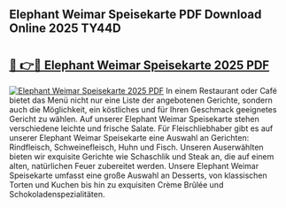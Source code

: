 ## Elephant Weimar Speisekarte PDF Download Online 2025 TY44D

# <h2><a href="http://gcebud5.nevu.top/?p=Elephant+Weimar+Speisekarte">🔗 👉🔴 Elephant Weimar Speisekarte 2025 PDF</a></h2>

[![Elephant Weimar Speisekarte 2025 PDF](https://i.imgur.com/dBaPXMq.png)](http://gcebud5.nevu.top/?p=Elephant+Weimar+Speisekarte)
In einem Restaurant oder Café bietet das Menü nicht nur eine Liste der angebotenen Gerichte, sondern auch die Möglichkeit, ein köstliches und für Ihren Geschmack geeignetes Gericht zu wählen. Auf unserer Elephant Weimar Speisekarte stehen verschiedene leichte und frische Salate. Für Fleischliebhaber gibt es auf unserer Elephant Weimar Speisekarte eine Auswahl an Gerichten: Rindfleisch, Schweinefleisch, Huhn und Fisch. Unseren Auserwählten bieten wir exquisite Gerichte wie Schaschlik und Steak an, die auf einem alten, natürlichen Feuer zubereitet werden. Unsere Elephant Weimar Speisekarte umfasst eine große Auswahl an Desserts, von klassischen Torten und Kuchen bis hin zu exquisiten Crème Brûlée und Schokoladenspezialitäten.
